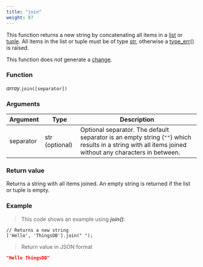 ```yaml
---
title: "join"
weight: 87
---
```


This function returns a new string by concatenating all items in a [list](..) or [tuple](../../tuple).
All items in the list or tuple must be of type [str](../../str), otherwise a [type_err()](../../../errors/type_err) is raised.

This function does *not* generate a [change](../../../overview/changes).

### Function

*array*.`join([separator])`

### Arguments

Argument | Type | Description
-------- | ---- | -----------
separator | str (optional) | Optional separator. The default separator is an empty string (`""`) which results in a string with all items joined without any characters in between.

### Return value

Returns a string with all items joined. An empty string is returned if the list or tuple is empty.

### Example

> This code shows an example using ***join()***:

```thingsdb,json_response
// Returns a new string
['Hello', 'ThingsDB'].join(" ");
```

> Return value in JSON format

```json
"Hello ThingsDB"
```
